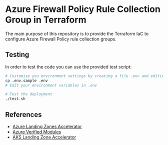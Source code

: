 # Azure Firewall Policy Rule Collection Group in Terraform

The main purpose of this repository is to provide the Terraform IaC to configure Azure Firewall Policy rule collection groups.

## Testing

In order to test the code you can use the provided test script:

```bash
# Customize you environment settings by creating a file .env and editing the environment variables
cp .env.sample .env
# Edit your environment variables in .env

# Test the deployment
./test.sh
```

## References
- [Azure Landing Zones Accelerator](https://azure.github.io/Azure-Landing-Zones/accelerator/)
- [Azure Verified Modules](https://azure.github.io/Azure-Verified-Modules/)
- [AKS Landing Zone Accelerator](https://github.com/Azure/AKS-Landing-Zone-Accelerator)
